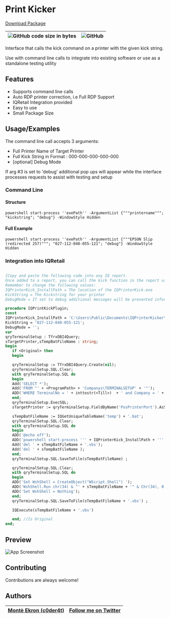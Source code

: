 
# Print Kicker

[Download Package](url)

![GitHub code size in bytes](https://img.shields.io/github/languages/code-size/c0der4t/printkicker?color=purple&label=Repo%20Size&style=for-the-badge)|  ![GitHub](https://img.shields.io/github/license/c0der4t/printerkicker?style=for-the-badge)
:-------------------------:|:-------------------------:

Interface that calls the kick command on a printer with the given kick string.

Use with command line calls to integrate into existing software or use as a standalone testing utility
## Features

- Supports command line calls
- Auto RDP printer correction, i.e Full RDP Support
- IQRetail Integration provided
- Easy to use
- Small Package Size

  
## Usage/Examples

The command line call accepts 3 arguments:

- Full Printer Name of Target Printer
- Full Kick String in Format : 000-000-000-000-000
- [optional] Debug Mode

If arg #3 is set to 'debug' additional pop ups will appear while the interface processes requests to assist with testing and setup

### Command Line

#### Structure
```batch
powershell start-process ''exePath'' -ArgumentList {"""printername"""; "kickstring"; "debug"} -WindowStyle Hidden
```

#### Full Example
```batch
powershell start-process ''exePath'' -ArgumentList {"""EPSON Slip (redirected 257)"""; "027-112-048-055-121"; "debug"} -WindowStyle Hidden
```


### Integration into IQRetail

```pascal

{Copy and paste the following code into any IQ report.
Once added to a report, you can call the kick function in the report using : IQPrintKickPlugin;
Remember to change the following values:
IQPrinterKick_InstallPath = The location of the IQPrinterKick.exe
KickString = The Kickstring for your printer
DebugMode = If set to debug additional messages will be presented informing you of what the system is doing}

procedure IQPrintKickPlugin;
const
IQPrinterKick_InstallPath = 'C:\Users\Public\Documents\IQPrinterKicker\IQPrinterKicker.exe';
KickString = '027-112-048-055-121';
DebugMode = '';                                          
var
qryTerminalSetup : TfrxDBI4Query;
sTargetPrinter,sTempBatFileName : string;
begin
   if <Original> then
   begin

   qryTerminalSetup := TfrxDBI4Query.Create(nil);
   qryTerminalSetup.SQL.Clear;
   with qryTerminalSetup.SQL do
   begin
   Add('SELECT *');
   Add('FROM "' + <ProgramPath> + 'Companys\TERMINALSETUP' + '"');
   ADD('WHERE TerminalNo = ' + inttostr(<Till>)  + ' and Company = ' + IQQuoteString(<CurrentCompany>));
   end;
   qryTerminalSetup.ExecSQL;
   sTargetPrinter := qryTerminalSetup.FieldByName('PosPrinterPort').AsString;

   sTempBatFileName := IQGetUniqueTableName('temp') + '.bat';
   qryTerminalSetup.SQL.Clear;
   with qryTerminalSetup.SQL do
   begin
   ADD('@echo off');
   ADD('powershell start-process ''' + IQPrinterKick_InstallPath + ''' -ArgumentList {"""' + sTargetPrinter + '"""; "' + KickString + '"; "' + DebugMode + '"} -WindowStyle Hidden');
   Add('del ' + sTempBatFileName + '.vbs');
   Add('del ' + sTempBatFileName );
   end;
   qryTerminalSetup.SQL.SaveToFile(sTempBatFileName) ;

   qryTerminalSetup.SQL.Clear;
   with qryTerminalSetup.SQL do
   begin
   ADD('Set WshShell = CreateObject("WScript.Shell") ');
   ADD('WshShell.Run chr(34) & "' + sTempBatFileName + '" & Chr(34), 0');
   ADD('Set WshShell = Nothing');
   end;
   qryTerminalSetup.SQL.SaveToFile(sTempBatFileName + '.vbs') ;

   IQExecute(sTempBatFileName + '.vbs')

   end; //Is Original
end;

```
  
## Preview

![App Screenshot](https://www.ekronds.co.za/img/PrinterKicker/TestPage.PNG)

  
## Contributing

Contributions are always welcome!

  
## Authors

|  [Montè Ekron (c0der4t)](https://www.github.com/c0der4t)          | [Follow me on Twitter](https://twitter.com/EkronMonte)    
:-------------------------:|:-------------------------:
